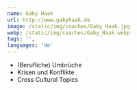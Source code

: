 ```yaml
---
name: Gaby Haak
url: http://www.gabyhaak.de
image: /static/img/coaches/Gaby_Haak.jpg
webp: /static/img/coaches/Gaby_Haak.webp
tags: '',
languages: 'de'
---
```


<ul><li>(Berufliche) Umbrüche</li><li>Krisen und Konflikte</li><li>Cross Cultural Topics</li></ul>